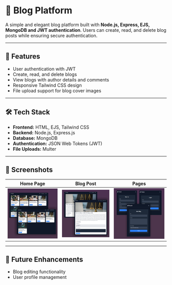# 📝 Blog Platform

A simple and elegant blog platform built with **Node.js, Express, EJS, MongoDB and JWT authentication**. Users can create, read, and delete blog posts while ensuring secure authentication.

---

## 🚀 Features

- User authentication with JWT
- Create, read, and delete blogs
- View blogs with author details and comments
- Responsive Tailwind CSS design
- File upload support for blog cover images

---

## 🛠 Tech Stack

- **Frontend:** HTML, EJS, Tailwind CSS
- **Backend:** Node.js, Express.js
- **Database:** MongoDB
- **Authentication:** JSON Web Tokens (JWT)
- **File Uploads:** Multer

---

## 📸 Screenshots

| Home Page                         | Blog Post                          | Pages                           |
| --------------------------------- | ---------------------------------- | ------------------------------- |
| ![Homepage](screenshots/home.png) | ![Blog Post](screenshots/blog.png) | ![Pages](screenshots/pages.png) |

---

## 🚧 Future Enhancements

- Blog editing functionality
- User profile management
